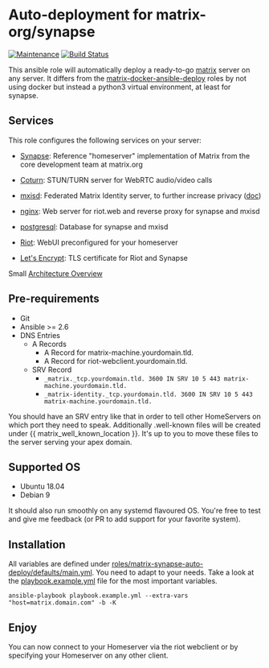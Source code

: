 # Auto-deployment for matrix-org/synapse

[![Maintenance](https://img.shields.io/maintenance/yes/2020.svg)](https://github.com/Madic-/matrix-synapse-auto-deploy) [![Build Status](https://travis-ci.org/Madic-/matrix-synapse-auto-deploy.svg?branch=master)](https://travis-ci.org/Madic-/matrix-synapse-auto-deploy)

This ansible role will automatically deploy a ready-to-go [matrix](http://matrix.org/) server on any server. It differs from the [matrix-docker-ansible-deploy](https://github.com/spantaleev/matrix-docker-ansible-deploy) roles by not using docker but instead a python3 virtual environment, at least for synapse.

## Services

This role configures the following services on your server:

- [Synapse](https://github.com/matrix-org/synapse): Reference "homeserver" implementation of Matrix from the core development team at matrix.org

- [Coturn](https://github.com/coturn/coturn): STUN/TURN server for WebRTC audio/video calls

- [mxisd](https://github.com/kamax-io/mxisd): Federated Matrix Identity server, to further increase privacy ([doc](docs/mxisd.md))

- [nginx](http://nginx.org/): Web server for riot.web and reverse proxy for synapse and mxisd

- [postgresql](https://www.postgresql.org/): Database for synapse and mxisd

- [Riot](https://riot.im/): WebUI preconfigured for your homeserver

- [Let's Encrypt](https://letsencrypt.org/): TLS certificate for Riot and Synapse

Small [Architecture Overview](docs/architecture.md)

## Pre-requirements

- Git
- Ansible >= 2.6
- DNS Entries
  - A Records
    - A Record for matrix-machine.yourdomain.tld.
    - A Record for riot-webclient.yourdomain.tld.
  - SRV Record
    - `_matrix._tcp.yourdomain.tld. 3600 IN SRV 10 5 443 matrix-machine.yourdomain.tld.`
    - `_matrix-identity._tcp.yourdomain.tld. 3600 IN SRV 10 5 443 matrix-machine.yourdomain.tld.`

You should have an SRV entry like that in order to tell other HomeServers on which port they need to speak.
Additionally .well-known files will be created under {{ matrix_well_known_location }}. It's up to you to move these files to the server serving your apex domain.

## Supported OS

- Ubuntu 18.04
- Debian 9

It should also run smoothly on any systemd flavoured OS. You're free to test and give me feedback (or PR to add support for your favorite system).

## Installation

All variables are defined under [roles/matrix-synapse-auto-deploy/defaults/main.yml](roles/matrix-synapse-auto-deploy/defaults/main.yml). You need to adapt to your needs. Take a look at the [playbook.example.yml](playbook.example.yml) file for the most important variables.

    ansible-playbook playbook.example.yml --extra-vars "host=matrix.domain.com" -b -K

## Enjoy

You can now connect to your Homeserver via the riot webclient or by specifying your Homeserver on any other client.
